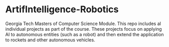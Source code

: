 # ArtifIntelligence-Robotics
Georgia Tech Masters of Computer Science Module. This repo includes al individual projects as part of the course. These projects focus on applying AI to autonomous entities (such as a robot) and then extend the application to rockets and other autonomous vehicles. 
